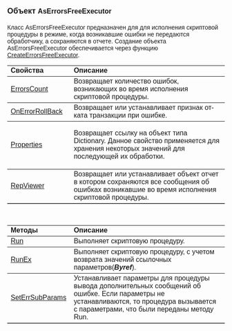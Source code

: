 ﻿<html>
<head>
<title>Обновитель экрана</title>
<style type="text/css">
.auto-style1 {
	font-family: Arial;
	color: #0000FF;
	text-decoration: underline;
}
.auto-style2 {
	font-family: Arial;
	font-size: medium;
}
.auto-style3 {
	font-family: Arial;
}
</style>
</head>

<body>

<h1><font size="4" face="Arial">Объект </font><span class="auto-style2">
AsErrorsFreeExecutor</span></h1>

<p><font face="Arial">Класс <span class="auto-style3">AsErrorsFreeExecutor 
предназначен для </span>для исполнения скриптовой процедуры в режиме, когда 
возникавшие ошибки не передаются обработчику, а сохраняются в отчете.<span class="auto-style3">
</span>Создание объекта AsErrorsFreeExecutor 
обеспечивается через функцию
<a href="Functions/CreateErrorsFreeExecutor.html">CreateErrorsFreeExecutor</a>.</font></p>

<table border="1" cellPadding="5" cols="2" frame="below" rules="rows">
  <tr vAlign="top">
    <td class="label" width="29%"><font face="Arial"><strong>Свойства</strong></font></td>
    <td class="label" width="71%"><font face="Arial"><strong>Описание</strong></font></td>
  </tr>
    <tr>
    <td class="auto-style1" width="29%">
	    <a href="AsErrorsFreeExecutor/ErrorsCount.html">ErrorsCount</a></td>
    <td class="label" width="71%"><font face="Arial">Возвращает количество ошибок, 
        возникающих во время исполнения скриптовой процедуры.</font></td>
  </tr>
    <tr>
    <td class="auto-style1" width="29%">
	<a href="AsErrorsFreeExecutor/OnErrorRollBack.html">OnErrorRollBack</a></td>
    <td class="label" width="71%"><font face="Arial">Возвращает или устанавливает признак 
	<span lang="ru">отката транзакции при ошибке</span>.</font></td>
    </tr>
    <tr>
    <td class="auto-style1" width="29%">
	<a href="AsErrorsFreeExecutor/Properties.html">Properties</a></td>
    <td class="label" width="71%">

<p class="label"><font face="Arial">Возвращает ссылку на объект типа Dictionary. 
Данное свойство применяется для хранения некоторых значений для последующей их 
обработки. </font></p>
		</td>
    </tr>
  <tr>
    <td class="label" width="29%"><font face="Arial"><a href="AsErrorsFreeExecutor/RepViewer.html">
	RepViewer</a></font></td>
    <td class="label" width="71%"><font face="Arial">Возвращает или 
	устанавливает объект отчет в котором сохраняются все сообщения об ошибках 
	возникавшие во время исполнения скриптовой процедуры.</font></td>
  </tr>
  </table>

<p>&nbsp;</p>

<table border="1" cellPadding="5" cols="2" frame="below" rules="rows">
  <tr vAlign="top">
    <td class="label" width="29%"><font face="Arial"><strong>Методы</strong></font></td>
    <td class="label" width="71%"><font face="Arial"><strong>Описание</strong></font></td>
  </tr>
  <tr>
    <td width="29%"><a href="AsErrorsFreeExecutor/Run_Err.html"><font face="Arial">
	Run</font></a></td>
    <td width="71%"><font face="Arial">Выполняет скриптовую процедуру. 
        </font></td>
  </tr>
    <tr>
    <td width="29%"><a href="AsErrorsFreeExecutor/RunEx_Err.html"><font face="Arial">
	RunEx</font></a></td>
    <td width="71%"><font face="Arial">Выполняет скриптовую процедуру, с учетом возврата 
        значений ссылочных параметров(<strong><em>Byref</em></strong>).</font></td>
    </tr>
  <tr>
    <td width="29%" class="auto-style1" style="height: 32px">
	<a href="AsErrorsFreeExecutor/SetErrSubParams.html">SetErrSubParams</a></td>
    <td width="71%" style="height: 32px"><font face="Arial">Устанавливает 
	параметры для процедуры вывода дополнительных сообщений об ошибке. Если 
	параметры не устанавливаются, то процедура вызывается с параметрами, что 
	были переданы методу <span lang="en-us">Run.</span></font></td>
  </tr>
</table>
</body>
</html>
